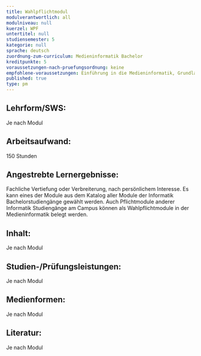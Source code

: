 ```yaml
---
title: Wahlpflichtmodul
modulverantwortlich: all
modulniveau: null
kuerzel: WPF
untertitel: null
studiensemester: 5
kategorie: null
sprache: deutsch
zuordnung-zum-curriculum: Medieninformatik Bachelor
kreditpunkte: 5
voraussetzungen-nach-pruefungsordnung: keine
empfohlene-voraussetzungen: Einführung in die Medieninformatik, Grundlagen der BWL
published: true
type: pm
---
```


## Lehrform/SWS: 
Je nach Modul

## Arbeitsaufwand: 
150 Stunden

## Angestrebte Lernergebnisse:
Fachliche Vertiefung oder Verbreiterung, nach persönlichem Interesse. Es kann eines der Module aus dem Katalog aller Module der Informatik Bachelorstudiengänge gewählt werden. Auch Pflichtmodule anderer Informatik Studiengänge am Campus können als Wahlpflichtmodule in der Medieninformatik belegt werden.

## Inhalt:
Je nach Modul

## Studien-/Prüfungsleistungen:
Je nach Modul

## Medienformen:
Je nach Modul

## Literatur:
Je nach Modul
